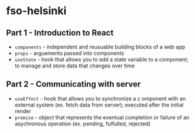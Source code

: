# fso-helsinki

## Part 1 - Introduction to React

- `components` - independent and reusuable building blocks of a web app
- `props` - arguements passed into components
- `useState` - hook that allows you to add a state variable to a component; to manage and store data that changes over time

## Part 2 - Communicating with server

- `useEffect` - hook that allows you to synchronize a c omponent with an external system (ex. fetch data from server); executed after the initial render
- `promise` - object that represents the eventual completion or failure of an asychronous operation (ex. pending, fulfulled, rejected)
